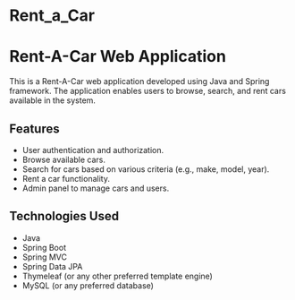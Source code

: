 # Rent_a_Car

# Rent-A-Car Web Application

This is a Rent-A-Car web application developed using Java and Spring framework. The application enables users to browse, search, and rent cars available in the system.

## Features

- User authentication and authorization.
- Browse available cars.
- Search for cars based on various criteria (e.g., make, model, year).
- Rent a car functionality.
- Admin panel to manage cars and users.

## Technologies Used

- Java
- Spring Boot
- Spring MVC
- Spring Data JPA
- Thymeleaf (or any other preferred template engine)
- MySQL (or any preferred database)





